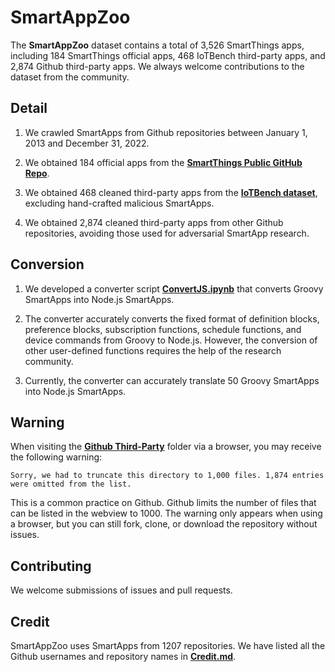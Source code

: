 # SmartAppZoo

The **SmartAppZoo** dataset contains a total of 3,526 SmartThings apps, including 184 SmartThings official apps, 468 IoTBench third-party apps, and 2,874 Github third-party apps. We always welcome contributions to the dataset from the community.


## Detail

1. We crawled SmartApps from Github repositories between January 1, 2013 and December 31, 2022. 

2. We obtained 184 official apps from the  [**SmartThings Public GitHub Repo**](https://github.com/SmartThingsCommunity/SmartThingsPublic).

3. We obtained 468 cleaned third-party apps from the [**IoTBench dataset**](https://github.com/IoTBench/IoTBench-test-suite), excluding hand-crafted malicious SmartApps.

4. We obtained 2,874 cleaned third-party apps from other Github repositories, avoiding those used for adversarial SmartApp research.

## Conversion

1. We developed a converter script [**ConvertJS.ipynb**](ConvertJS.ipynb) that converts Groovy SmartApps into Node.js SmartApps.

2. The converter accurately converts the fixed format of definition blocks, preference blocks, subscription functions, schedule functions, and device commands from Groovy to Node.js. However, the conversion of other user-defined functions requires the help of the research community. 

3. Currently, the converter can accurately translate 50 Groovy SmartApps into Node.js SmartApps.

## Warning

When visiting the [**Github Third-Party**](Github&#32;Third-Party) folder via a browser, you may receive the following warning:

```
Sorry, we had to truncate this directory to 1,000 files. 1,874 entries were omitted from the list.
```

This is a common practice on Github. Github limits the number of files that can be listed in the webview to 1000. The warning only appears when using a browser, but you can still fork, clone, or download the repository without issues.

## Contributing

We welcome submissions of issues and pull requests. 

## Credit

SmartAppZoo uses SmartApps from 1207 repositories. We have listed all the Github usernames and repository names in [**Credit.md**](/Credit.md).

